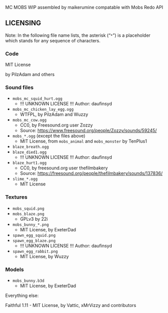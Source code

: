 MC MOBS
WIP
assembled by maikerumine
compatable with Mobs Redo API

## LICENSING
Note: In the following file name lists, the asterisk (“`*`”) is a placeholder which stands for any sequence of characters.

### Code
MIT License

by PilzAdam and others

### Sound files

- `mobs_mc_squid_hurt.ogg`
	- !!! UNKNOWN LICENSE !!! Author: daufinsyd
- `mobs_mc_chicken_lay_egg.ogg`
	- WTFPL, by PilzAdam and Wuzzy
- `mobs_mc_cow.ogg`
	- CC0, by Freesound.org user Zozzy
	- Source: <https://www.freesound.org/people/Zozzy/sounds/59245/>
- `mobs_*.ogg` (except the files above)
	- MIT License, from `mobs_animal` and `mobs_monster` by TenPlus1
- `blaze_breath.ogg`
- `blaze_died1.ogg`
	- !!! UNKNOWN LICENSE !!! Author: daufinsyd
- `blaze_hurt1.ogg`
	- CC0, by freesound.org user thefilmbakery
	- Source: <https://freesound.org/people/thefilmbakery/sounds/137836/>
- `slime_*.ogg`
	- MIT License 

### Textures

- `mobs_squid.png`
- `mobs_blaze.png`
	- GPLv3 by 22i
- `mobs_bunny_*.png`
	- MIT License, by ExeterDad
- `spawn_egg_squid.png`
- `spawn_egg_blaze.png`
	- !!! UNKNOWN LICENSE !!! Author: daufinsyd
- `spawn_egg_rabbit.png`
	- MIT License, by Wuzzy

### Models
- `mobs_bunny.b3d`
	- MIT License, by ExeterDad

Everything else:

Faithful 1.11
	- MIT License, by Vattic, xMrVizzy and contributors
